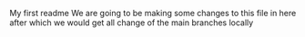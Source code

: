 My first readme
We are going to be making some changes to this file in here after which we would get all change of the main branches locally
